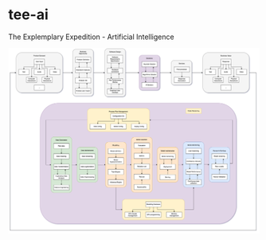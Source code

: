 # tee-ai
The Explemplary Expedition - Artificial Intelligence

![ML Overview](diagrams/end2end_ML_overview.png)
